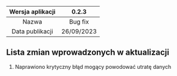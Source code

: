 | Wersja aplikacji |   0.2.3    |
|:----------------:|:----------:|
|      Nazwa       |  Bug fix   |
| Data publikacji  | 26/09/2023 |

## Lista zmian wprowadzonych w aktualizacji
1. Naprawiono krytyczny błąd mogący powodować utratę danych